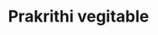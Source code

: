 ---
title: "Prakrithi vegitable"
url: /thiruvananthapuram/prakrithi-vegitable/
shop: greengrocer
---